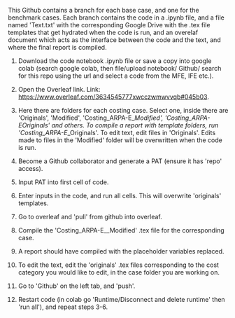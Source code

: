 This Github contains a branch for each base case, and one for the benchmark cases. Each branch contains the code in a .ipynb file, and a file named 'Text.txt' with the corresponding Google Drive with the .tex file templates that get hydrated when the code is run, and an overelaf document which acts as the interface between the code and the text, and where the final report is compiled.

1. Download the code notebook .ipynb file or save a copy into google colab (search google colab, then file/upload notebook/ Github/ search for this repo using the url and select a code from the MFE, IFE etc.).
2. Open the Overleaf link. Link: https://www.overleaf.com/3634545777xwcczwmwvvqb#045b03.
3. Here there are folders for each costing case. Select one, inside there are 'Originals', 'Modified', 'Costing_ARPA-E_<x>_Modified', 'Costing_ARPA-E_<x>_Originals' and others. To compile a report with template folders, run 'Costing_ARPA-E_<x>_Originals'. To edit text, edit files in 'Originals'. Edits made to files in the 'Modified' folder will be overwritten when the code is run.
4. Become a Github collaborator and generate a PAT (ensure it has 'repo' access).
5. Input PAT into first cell of code.
6. Enter inputs in the code, and run all cells. This will overwrite 'originals' templates.
7. Go to overleaf and 'pull' from github into overleaf.
8. Compile the 'Costing_ARPA-E_<x>_Modified' .tex file for the corresponding case.
9. A report should have compiled with the placeholder variables replaced.

10. To edit the text, edit the 'originals' .tex files corresponding to the cost category you would like to edit, in the case folder you are working on.
11. Go to 'Github' on the left tab, and 'push'.
12. Restart code (in colab go 'Runtime/Disconnect and delete runtime' then 'run all'), and repeat steps 3-6.
